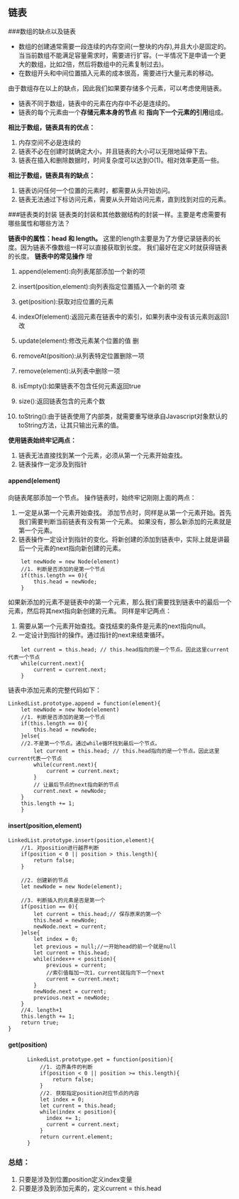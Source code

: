 ## 链表
###数组的缺点以及链表
- 数组的创建通常需要一段连续的内存空间(一整块的内存),并且大小是固定的。当当前数组不能满足容量需求时，需要进行扩容。(一半情况下是申请一个更大的数组，比如2倍，然后将数组中的元素复制过去)。
- 在数组开头和中间位置插入元素的成本很高，需要进行大量元素的移动。

由于数组存在以上的缺点，因此我们如果要存储多个元素，可以考虑使用链表。
- 链表不同于数组，链表中的元素在内存中不必是连续的。
- 链表的每个元素由一个**存储元素本身的节点** 和 **指向下一个元素的引用**组成。

**相比于数组，链表具有的优点：**
1. 内存空间不必是连续的
2. 链表不必在创建时就确定大小，并且链表的大小可以无限地延伸下去。
3. 链表在插入和删除数据时，时间复杂度可以达到O(1)。相对效率更高一些。

**相比于数组，链表具有的缺点：**
1. 链表访问任何一个位置的元素时，都需要从头开始访问。
2. 链表无法通过下标访问元素，需要从头开始访问元素，直到找到对应的元素。

###链表类的封装
链表类的封装和其他数据结构的封装一样。主要是考虑需要有哪些属性和哪些方法？

**链表中的属性：head 和 length。**
这里的length主要是为了方便记录链表的长度。因为链表不像数组一样可以直接获取到长度。
我们最好在定义时就获得链表的长度。
**链表中的常见操作**
增
1. append(element):向列表尾部添加一个新的项
2. insert(position,element):向列表指定位置插入一个新的项
查
3. get(position):获取对应位置的元素
4. indexOf(element):返回元素在链表中的索引，如果列表中没有该元素则返回1
改
5. update(element):修改元素某个位置的值
删
6. removeAt(position):从列表特定位置删除一项
7. remove(element):从列表中删除一项

8. isEmpty():如果链表不包含任何元素返回true
9. size():返回链表包含的元素个数
10. toString():由于链表使用了内部类，就需要重写继承自Javascript对象默认的toString方法，让其只输出元素的值。

**使用链表始终牢记两点：**
1. 链表无法直接找到某一个元素，必须从第一个元素开始查找。
2. 链表操作一定涉及到指针

#### append(element)
向链表尾部添加一个节点。
操作链表时，始终牢记刚刚上面的两点：
1. 一定是从第一个元素开始查找。
添加节点时，同样是从第一个元素开始。首先我们需要判断当前链表有没有第一个元素。
如果没有，那么新添加的元素就是第一个元素。
2. 链表操作一定设计到指针的变化。将新创建的添加到链表中，实际上就是讲最后一个元素的next指向新创建的元素。
```
    let newNode = new Node(element)
    //1. 判断是否添加的是第一个节点
    if(this.length == 0){
        this.head = newNode;
    }
```
如果新添加的元素不是链表中的第一个元素，那么我们需要找到链表中的最后一个元素，然后将其next指向新创建的元素。
同样是牢记两点：
1. 需要从第一个元素开始查找。查找结束的条件是元素的next指向null。
2. 一定设计到指针的操作。通过指针的next来结束循环。
```
    let current = this.head; // this.head指向的是一个节点。因此这里current代表一个节点
    while(current.next){
        current = current.next;
    }
```
链表中添加元素的完整代码如下：
```
LinkedList.prototype.append = function(element){
    let newNode = new Node(element)
    //1. 判断是否添加的是第一个节点
    if(this.length == 0){
        this.head = newNode;
    }else{
    //2.不是第一个节点。通过while循环找到最后一个节点。    
        let current = this.head; // this.head指向的是一个节点。因此这里current代表一个节点
        while(current.next){
            current = current.next;
        }
        // 让最后节点的next指向新的节点
        current.next = newNode;
    }
    this.length += 1;
    }
```

#### insert(position,element)
```
LinkedList.prototype.insert(position,element){
    //1. 对position进行越界判断
    if(position < 0 || position > this.length){
        return false;
    }

    //2. 创建新的节点
    let newNode = new Node(element);

    //3. 判断插入的元素是否是第一个
    if(position == 0){
        let current = this.head;// 保存原来的第一个
        this.head = newNode;
        newNode.next = current;
    }else{
        let index = 0;
        let previous = null;//一开始head的前一个就是null
        let current = this.head;
        while(index++ < position){
            previous = current;
            //索引值每加一次1，current就指向下一个next
            current = current.next;
        }
        newNode.next = current;
        previous.next = newNode;
    }
    //4. length+1
    this.length += 1;
    return true;
}

```
#### get(position)
```
      LinkedList.prototype.get = function(position){
          //1. 边界条件的判断
          if(position < 0 || position >= this.length){
              return false;
          }
          //2. 获取指定position对应节点的内容
          let index = 0;
          let current = this.head;
          while(index < position){
            index += 1;
            current = current.next;
          }
          return current.element;
      }
```






### 总结：
1. 只要是涉及到位置position定义index变量
2. 只要是涉及到添加元素的，定义current = this.head
